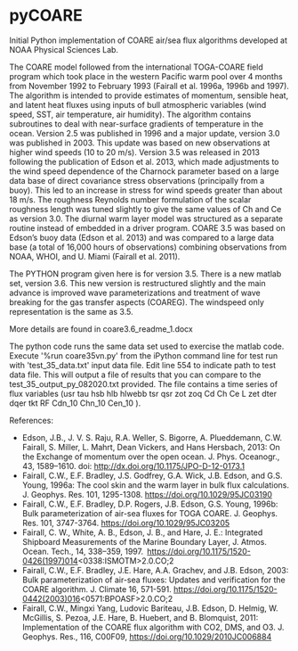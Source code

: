 # pyCOARE
Initial Python implementation of COARE air/sea flux algorithms developed at NOAA Physical Sciences Lab. 

The COARE model followed from the international TOGA-COARE field program which took place in the western Pacific warm pool over 4 months from November 1992 to February 1993 (Fairall et al. 1996a, 1996b and 1997).  The algorithm is intended to provide estimates of momentum, sensible heat, and latent heat fluxes using inputs of bull atmospheric variables (wind speed, SST, air temperature, air humidity).  The algorithm contains subroutines to deal with near-surface gradients of temperature in the ocean.  Version 2.5 was published in 1996 and a major update, version 3.0 was published in 2003.  This update was based on new observations at higher wind speeds (10 to 20 m/s).  Version 3.5 was released in 2013 following the publication of Edson et al. 2013, which made adjustments to the wind speed dependence of the Charnock parameter based on a large data base of direct covariance stress observations (principally from a buoy).  This led to an increase in stress for wind speeds greater than about 18 m/s.  The roughness Reynolds number formulation of the scalar roughness length was tuned slightly to give the same values of Ch and Ce as version 3.0.  The diurnal warm layer model was structured as a separate routine instead of embedded in a driver program.  COARE 3.5 was based on Edson’s buoy data (Edson et al. 2013) and was compared to a large data base (a total of 16,000 hours of observations) combining observations from NOAA, WHOI, and U. Miami (Fairall et al. 2011).

The PYTHON program given here is for version 3.5.  There is a new matlab set, version 3.6.  This new version is restructured slightly and the main advance is improved wave parameterizations and treatment of wave breaking for the gas transfer aspects (COAREG).  The windspeed only representation is the same as 3.5.

More details are found in coare3.6_readme_1.docx

The python code runs the same data set used to exercise the matlab code. Execute '%run coare35vn.py' from the iPython command line for test run with 'test_35_data.txt' input data file. Edit line 554 to indicate path to test data file. This will output a file of results that you can compare to the test_35_output_py_082020.txt provided.  The file contains a time series of flux variables (usr	tau	hsb	hlb	hlwebb	tsr	qsr	zot	zoq	Cd	Ch	Ce	L	zet	dter	dqer	tkt	RF	Cdn_10	Chn_10	Cen_10 ).

References:
- Edson, J.B., J. V. S. Raju, R.A. Weller, S. Bigorre, A. Plueddemann, C.W. Fairall, S. Miller, L. Mahrt, Dean Vickers, and Hans Hersbach, 2013: On the Exchange of momentum over the open ocean. J. Phys. Oceanogr., 43, 1589–1610. doi: http://dx.doi.org/10.1175/JPO-D-12-0173.1 
- Fairall, C.W., E.F. Bradley, J.S. Godfrey, G.A. Wick, J.B. Edson, and G.S. Young, 1996a: The cool skin and the warm layer in bulk flux calculations. J. Geophys. Res. 101, 1295-1308. https://doi.org/10.1029/95JC03190
- Fairall, C.W., E.F. Bradley, D.P. Rogers, J.B. Edson, G.S. Young, 1996b: Bulk parameterization of air-sea fluxes for TOGA COARE. J. Geophys. Res. 101, 3747-3764. https://doi.org/10.1029/95JC03205
- Fairall, C. W., White, A. B., Edson, J. B., and Hare, J. E.: Integrated Shipboard Measurements of the Marine Boundary Layer, J. Atmos. Ocean. Tech., 14, 338–359, 1997. https://doi.org/10.1175/1520-0426(1997)014<0338:ISMOTM>2.0.CO;2
- Fairall, C.W., E.F. Bradley, J.E. Hare, A.A. Grachev, and J.B. Edson, 2003: Bulk parameterization of air-sea fluxes: Updates and verification for the COARE algorithm.   J. Climate 16, 571-591. https://doi.org/10.1175/1520-0442(2003)016<0571:BPOASF>2.0.CO;2 
- Fairall, C.W., Mingxi Yang, Ludovic Bariteau, J.B. Edson, D. Helmig, W. McGillis, S. Pezoa, J.E. Hare, B. Huebert, and B. Blomquist, 2011: Implementation of the COARE flux algorithm with CO2, DMS, and O3.  J. Geophys. Res., 116, C00F09,  https://doi.org/10.1029/2010JC006884 

